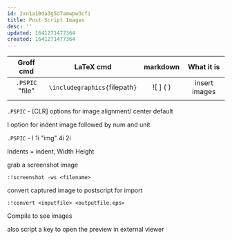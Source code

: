 ```yaml
---
id: 2xn1a10da3g5d7amwpw3cfi
title: Post Script Images
desc: ''
updated: 1641271477364
created: 1641271477364
---
```



|    Groff cmd    |           LaTeX cmd            | markdown  |  What it is   |
| :-------------: | :----------------------------: | :-------: | :-----------: |
| `.PSPIC` "file" | `\includegraphics{`filepath`}` | ![ ] \( ) | insert images |
|                 |                                |           |               |

`.PSPIC` - [CLR] options for image alignment/ center default

I option for indent image followed by num and unit

`.PSPIC` - I 1i "img" 4i 2i

Indents = indent, Width Height

grab a screenshot image

`:!screenshot -ws <filename>`

convert captured image to postscript for import

`:!convert <inputfile> <outputfile.eps>`

Compile to see images

also script a key to open the preview in external viewer
